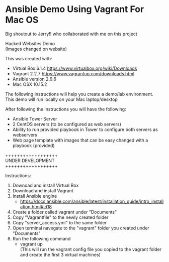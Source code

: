 # Ansible Demo Using Vagrant For Mac OS 
Big shoutout to Jerry!! who collaborated with me on this project  

Hacked Websites Demo  
(Images changed on website)

This was created with:  
- Virtual Box 6.1.4 https://www.virtualbox.org/wiki/Downloads  
- Vagrant 2.2.7 https://www.vagrantup.com/downloads.html  
- Ansible version 2.9.6
- Mac OSX 10.15.2   


The following instructions will help you create a demo/lab environment.  
This demo will run locally on your Mac laptop/desktop


After following the instructions you will have the following:  
- Ansible Tower Server  
- 2 CentOS servers (to be configured as web servers)  
- Ability to run provided playbook in Tower to configure both servers as webservers  
- Web page template with images that can be easy changed with a playbook (provided)  

++++++++++++++++++  
UNDER DEVELOPMENT   
++++++++++++++++++  

Instructions: 
1. Downoad and install Virtual Box
2. Download and install Vagrant
3. Install Ansible engine
    - https://docs.ansible.com/ansible/latest/installation_guide/intro_installation.html#id18  
4. Create a folder called vagrant under "Documents"
5. Copy "Vagrantfile" to the newly created folder
6. Copy "server_access.yml" to the same folder
7. Open terminal navegate to the "vagrant" folder you created under "Documents"
8. Run the following command  
    - vagrant up  
    (This will run the vagrant config file you copied to the vagrant folder and create the first 3 virtual machines)
